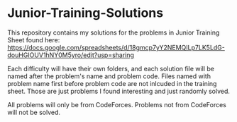 # Junior-Training-Solutions

This repository contains my solutions for the problems in Junior Training Sheet found here: https://docs.google.com/spreadsheets/d/18gmcp7yY2NEMQILp7LK5LdG-douHGIOUV1hNY0M5yro/edit?usp=sharing

Each difficulty will have their own folders, and each solution file will be named after the problem's name and problem code.
Files named with problem name first before problem code are not inlcuded in the training sheet. Those are just problems I found interesting and just randomly solved.

All problems will only be from CodeForces. Problems not from CodeForces will not be solved.
